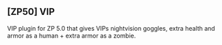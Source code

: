 ## [ZP50] VIP

VIP plugin for ZP 5.0 that gives VIPs nightvision goggles, extra health and armor as a human + extra armor as a zombie.